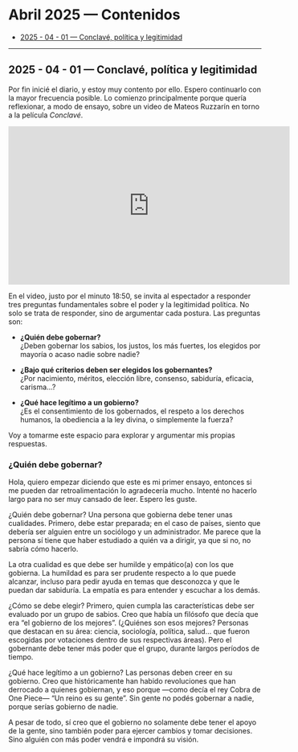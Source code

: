 # Abril 2025 — Contenidos

- [2025 - 04 - 01 — Conclavé, política y legitimidad](#2025---04---01--conclave-politica-y-legitimidad)

---

## 2025 - 04 - 01 — Conclavé, política y legitimidad

Por fin inicié el diario, y estoy muy contento por ello. Espero continuarlo con la mayor frecuencia posible. Lo comienzo principalmente porque quería reflexionar, a modo de ensayo, sobre un video de Mateos Ruzzarín en torno a la película _Conclavé_.

<iframe 
    width="560" 
    height="315" 
    src="https://www.youtube.com/embed/4dg3XSkmJ7o?start=1130&rel=0" 
    title="YouTube video" 
    frameborder="0" 
    allow="accelerometer; autoplay; encrypted-media; gyroscope; picture-in-picture" 
    allowfullscreen>
</iframe>

En el video, justo por el minuto 18:50, se invita al espectador a responder tres preguntas fundamentales sobre el poder y la legitimidad política. No solo se trata de responder, sino de argumentar cada postura. Las preguntas son:

- **¿Quién debe gobernar?**  
  ¿Deben gobernar los sabios, los justos, los más fuertes, los elegidos por mayoría o acaso nadie sobre nadie?

- **¿Bajo qué criterios deben ser elegidos los gobernantes?**  
  ¿Por nacimiento, méritos, elección libre, consenso, sabiduría, eficacia, carisma...?

- **¿Qué hace legítimo a un gobierno?**  
  ¿Es el consentimiento de los gobernados, el respeto a los derechos humanos, la obediencia a la ley divina, o simplemente la fuerza?

Voy a tomarme este espacio para explorar y argumentar mis propias respuestas.

### ¿Quién debe gobernar?

Hola, quiero empezar diciendo que este es mi primer ensayo, entonces si me pueden dar retroalimentación lo agradecería mucho. Intenté no hacerlo largo para no ser muy cansado de leer. Espero les guste.

¿Quién debe gobernar? Una persona que gobierna debe tener unas cualidades. Primero, debe estar preparada; en el caso de países, siento que debería ser alguien entre un sociólogo y un administrador. Me parece que la persona sí tiene que haber estudiado a quién va a dirigir, ya que si no, no sabría cómo hacerlo.

La otra cualidad es que debe ser humilde y empático(a) con los que gobierna. La humildad es para ser prudente respecto a lo que puede alcanzar, incluso para pedir ayuda en temas que desconozca y que le puedan dar sabiduría. La empatía es para entender y escuchar a los demás.

¿Cómo se debe elegir? Primero, quien cumpla las características debe ser evaluado por un grupo de sabios. Creo que había un filósofo que decía que era “el gobierno de los mejores”. (¿Quiénes son esos mejores? Personas que destacan en su área: ciencia, sociología, política, salud… que fueron escogidas por votaciones dentro de sus respectivas áreas). Pero el gobernante debe tener más poder que el grupo, durante largos períodos de tiempo.

¿Qué hace legítimo a un gobierno? Las personas deben creer en su gobierno. Creo que históricamente han habido revoluciones que han derrocado a quienes gobiernan, y eso porque —como decía el rey Cobra de One Piece— “Un reino es su gente”. Sin gente no podés gobernar a nadie, porque serías gobierno de nadie.

A pesar de todo, sí creo que el gobierno no solamente debe tener el apoyo de la gente, sino también poder para ejercer cambios y tomar decisiones. Sino alguién con más poder vendrá e impondrá su visión.
